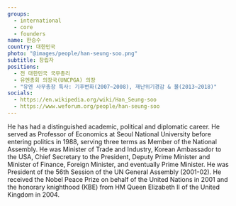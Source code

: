 ```yaml
---
groups:
  - international
  - core
  - founders
name: 한승수
country: 대한민국
photo: "@images/people/han-seung-soo.png"
subtitle: 창립자
positions:
  - 전 대한민국 국무총리
  - 유엔총회 의장국(UNCPGA) 의장
  - "유엔 사무총장 특사: 기후변화(2007~2008), 재난위기경감 & 물(2013~2018)"
socials:
  - https://en.wikipedia.org/wiki/Han_Seung-soo
  - https://www.weforum.org/people/han-seung-soo
---
```


He has had a distinguished academic, political and diplomatic career. He served as Professor of Economics at Seoul National University before entering politics in 1988, serving three terms as Member of the National Assembly. He was Minister of Trade and Industry, Korean Ambassador to the USA, Chief Secretary to the President, Deputy Prime Minister and Minister of Finance, Foreign Minister, and eventually Prime Minister. He was President of the 56th Session of the UN General Assembly (2001-02). He received the Nobel Peace Prize on behalf of the United Nations in 2001 and the honorary knighthood (KBE) from HM Queen Elizabeth II of the United Kingdom in 2004.
